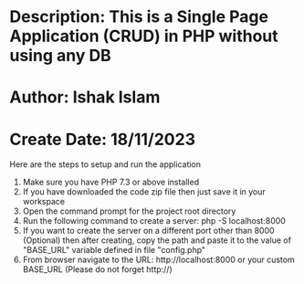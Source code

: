 # Description: This is a Single Page Application (CRUD) in PHP without using any DB
# Author: Ishak Islam
# Create Date: 18/11/2023

Here are the steps to setup and run the application

1. Make sure you have PHP 7.3 or above installed
2. If you have downloaded the code zip file then just save it in your workspace
3. Open the command prompt for the project root directory
4. Run the following command to create a server: 
   php -S localhost:8000
5. If you want to create the server on a different port other than 8000 (Optional) then after creating, copy the path and paste it to the value of "BASE_URL" variable defined in file "config.php"
6. From browser navigate to the URL: http://localhost:8000 or your custom BASE_URL (Please do not forget http://)
